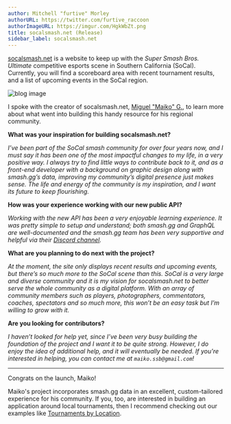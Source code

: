 ```yaml
---
author: Mitchell "furtive" Morley
authorURL: https://twitter.com/furtive_raccoon
authorImageURL: https://imgur.com/HgkWbZt.png
title: socalsmash.net (Release)
sidebar_label: socalsmash.net
---
```


<a href="https://socalsmash.net" target="_blank">socalsmash.net</a> is a website to keep up with the _Super Smash Bros. Ultimate_ competitive esports scene in Southern California (SoCal).
Currently, you will find a scoreboard area with recent tournament results, and a list of upcoming events in the SoCal region.

![blog image](https://imgur.com/L4Ksqh2.png)

<!--truncate-->

I spoke with the creator of socalsmash.net, <a href="https://twitter.com/maiko_ssb" target="_blank">Miguel "Maiko" G.</a>,
to learn more about what went into building this handy resource for his regional community.

**What was your inspiration for building socalsmash.net?**

_I’ve been part of the SoCal smash community for over four years now, and I must say it has been one of the most impactful
changes to my life, in a very positive way.
I always try to find little ways to contribute back to it, and as a front-end developer with a background on graphic
design along with smash.gg’s data, improving my community’s digital presence just makes sense.
The life and energy of the community is my inspiration, and I want its future to keep flourishing._

**How was your experience working with our new public API?**

_Working with the new API has been a very enjoyable learning experience.
It was pretty simple to setup and understand; both smash.gg and GraphQL are well-documented and the smash.gg team has
been very supportive and helpful via their [Discord channel](/docs/join-discord)._

**What are you planning to do next with the project?**

_At the moment, the site only displays recent results and upcoming events, but there’s so much more to the SoCal scene than
this.
SoCal is a very large and diverse community and it is my vision for socalsmash.net to better serve the whole community as a
digital platform.
With an array of community members such as players, photographers, commentators, coaches, spectators and so much more, this
won’t be an easy task but I’m willing to grow with it._

**Are you looking for contributors?**

_I haven’t looked for help yet, since I’ve been very busy building the foundation of the project and I want it to be quite strong.
However, I do enjoy the idea of additional help, and it will eventually be needed.
If you're interested in helping, you can contact me at `maiko.ssb@gmail.com`!_

---

Congrats on the launch, Maiko!

Maiko's project incorporates smash.gg data in an excellent, custom-tailored experience for his community.
If you, too, are interested in building an application around local tournaments, then I recommend checking out our examples like
[Tournaments by Location](/docs/examples/tournaments-by-location).
